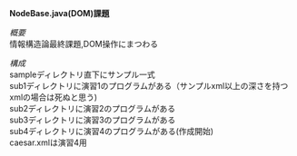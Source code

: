 **NodeBase.java(DOM)課題**

*概要*  
情報構造論最終課題,DOM操作にまつわる


*構成*  
sampleディレクトリ直下にサンプル一式  
sub1ディレクトリに演習1のプログラムがある（サンプルxml以上の深さを持つxmlの場合は死ぬと思う)  
sub2ディレクトリに演習2のプログラムがある  
sub3ディレクトリに演習3のプログラムがある  
sub4ディレクトリに演習4のプログラムがある(作成開始)  
caesar.xmlは演習4用
